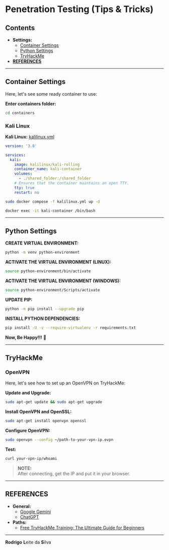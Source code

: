 # Penetration Testing (Tips & Tricks)

## Contents

 - **Settings:**
   - [Container Settings](#container-settings)
   - [Python Settings](#python-settings)
   - [TryHackMe](#tryhackme)
 - [**REFERENCES**](#ref)
<!---
[WHITESPACE RULES]
- Same topic = "10" Whitespace character.
- Different topic = "50" Whitespace character.
--->
























































<!--- ( Settings ) --->

---

<div id="container-settings"></div>

## Container Settings

Here, let's see some ready container to use:

**Enter containers folder:**  
```bash
cd containers
```

### Kali Linux

**Kali Linux:** [kalilinux.yml](containers/kalilinux.yml)
```yml
version: '3.8'

services:
  kali:
    image: kalilinux/kali-rolling
    container_name: kali-container
    volumes:
      - ./shared_folder:/shared_folder
    # Ensures that the container maintains an open TTY.
    tty: true
    restart: no
```

```bash
sudo docker compose -f kalilinux.yml up -d
```

```bash
docker exec -it kali-container /bin/bash
```










---

<div id="pythonsettings"></div>

## Python Settings

**CREATE VIRTUAL ENVIRONMENT:**  
```bash
python -m venv python-environment
```

**ACTIVATE THE VIRTUAL ENVIRONMENT (LINUX):**  
```bash
source python-environment/bin/activate
```

**ACTIVATE THE VIRTUAL ENVIRONMENT (WINDOWS):**  
```bash
source python-environment/Scripts/activate
```

**UPDATE PIP:**
```bash
python -m pip install --upgrade pip
```

**INSTALL PYTHON DEPENDENCIES:**  
```bash
pip install -U -v --require-virtualenv -r requirements.txt
```

**Now, Be Happy!!!** 😬










---

<div id="tryhackme"></div>

## TryHackMe

### OpenVPN

Here, let's see how to set up an OpenVPN on TryHackMe:

**Update and Upgrade:**
```bash
sudo apt-get update && sudo apt-get upgrade
```

**Install OpenVPN and OpenSSL:**
```bash
sudo apt-get install openvpn openssl
```

**Configure OpenVPN:**
```bash
sudo openvpn --config ~/path-to-your-vpn-ip.ovpn
```

**Test:**
```bash
curl your-vpn-ip/whoami
```

> **NOTE:**  
> After connecting, get the IP and put it in your browser.










<!--- ( REFERENCES ) -->

---

<div id="ref"></div>

## REFERENCES

 - **General:**
   - [Google Gemini](https://gemini.google.com/app)
   - [ChatGPT](https://chatgpt.com/)
 - **Paths:**
   - [Free TryHackMe Training: The Ultimate Guide for Beginners](https://tryhackme.com/r/resources/blog/free_path)

---

**Rodrigo** **L**eite da **S**ilva
